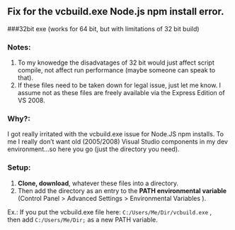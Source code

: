 ## Fix for the vcbuild.exe Node.js npm install error. 
###32bit exe (works for 64 bit, but with limitations of 32 bit build)

### Notes:
1. To my knowedge the disadvatages of 32 bit would just affect script compile, not affect run performance (maybe someone can speak to that).<br>
2. If these files need to be taken down for legal issue, just let me know. I assume not as these files are freely available via the Express Edition of VS 2008.

### Why?:
I got really irritated with the vcbuild.exe issue for Node.JS npm installs. To me I really don’t want old (2005/2008) Visual Studio components in my dev environment…so here you go (just the directory you need). 

### Setup:
1. **Clone, download**, whatever these files into a directory. 
2. Then add the directory as an entry to the **PATH environmental variable** (Control Panel > Advanced Settings > Environmental Variables ).

Ex.: If you put the vcbuild.exe file here: `C:/Users/Me/Dir/vcbuild.exe` ,<br>
then add `C:/Users/Me/Dir;` as a new PATH variable.
